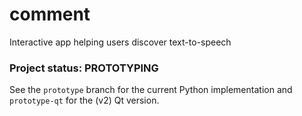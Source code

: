 # comment
Interactive app helping users discover text-to-speech


### Project status: PROTOTYPING

See the `prototype` branch for the current Python implementation and `prototype-qt` for the (v2) Qt version. 
